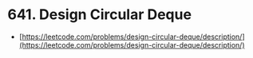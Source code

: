 # 641. Design Circular Deque

- [https://leetcode.com/problems/design-circular-deque/description/](https://leetcode.com/problems/design-circular-deque/description/)
